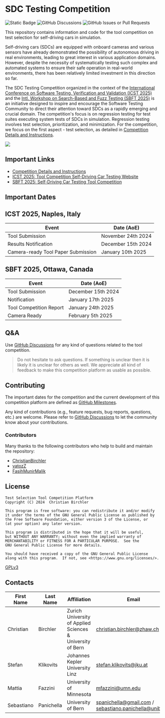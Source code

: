 # SDC Testing Competition
![Static Badge](https://img.shields.io/badge/Python-3.11-blue)
![GitHub Discussions](https://img.shields.io/github/discussions/christianbirchler-org/sdc-testing-competition)
![GitHub Issues or Pull Requests](https://img.shields.io/github/issues/christianbirchler-org/sdc-testing-competition)

This repository contains information and code for the tool competition on test selection for self-driving cars in simulation.

Self-driving cars (SDCs) are equipped with onboard cameras and various sensors have already demonstrated the possibility of autonomous driving in real environments, leading to great interest in various application domains.
However, despite the necessity of systematically testing such complex and automated systems to ensure their safe operation in real-world environments, there has been relatively limited investment in this direction so far.

The SDC Testing Competition organized in the context of the [International Conference on Software Testing, Verification and Validation (ICST 2025)](https://conf.researchr.org/home/icst-2025) and the [Intl. Workshop on Search-Based and Fuzz Testing (SBFT 2025)](https://sbft25.github.io/tools/) is an initiative designed to inspire and encourage the Software Testing Community to direct their attention toward SDCs as a rapidly emerging and crucial domain.
The competition's focus is on regression testing for test suites executing system tests of SDCs in simulation.
Regression testing involves test selection, prioritization, and minimization.
For the competition, we focus on the first aspect - test selection, as detailed in [Competition Details and Instructions](./COMPETITION.md).

![](example.png)

## Important Links
- [Competition Details and Instructions](./COMPETITION.md)
- [ICST 2025: Tool Competition Self-Driving Car Testing Website](https://conf.researchr.org/track/icst-2025/icst-2025-tool-competition--self-driving-car-testing)
- [SBFT 2025: Self-Driving Car Testing Tool Competition](https://sbft25.github.io/tools/)

## Important Dates
## ICST 2025, Naples, Italy

| **Event**                          | **Date (AoE)**     |
|------------------------------------|--------------------|
| Tool Submission                    | November 24th 2024 |
| Results Notification               | December 15th 2024 |
| Camera-ready Tool Paper Submission | January 10th 2025  |

## SBFT 2025, Ottawa, Canada
| **Event**               | **Date (AoE)**     |
|-------------------------|--------------------|
| Tool Submission         | December 15th 2024 |
| Notification            | January 17th 2025  |
| Tool Competition Report | January 24th 2025  |
| Camera Ready            | February 5th 2025  |

## Q&A
Use [GitHub Discussions](https://github.com/christianbirchler-org/sdc-testing-competition/discussions) for any kind of questions related to the tool competition.

> Do not hesitate to ask questions.
> If something is unclear then it is likely it is unclear for others as well.
> We appreciate all kind of feedback to make this competition platform as usable as possible.


## Contributing
The important dates for the competition and the current development of this competition platform are defined as [GitHub Milestones](https://github.com/christianbirchler-org/sdc-testing-competition/milestones).

Any kind of contributions (e.g., feature requests, bug reports, questions, etc.) are welcome.
Please refer to [GitHub Discussions](https://github.com/christianbirchler-org/sdc-testing-competition/discussions) to let the community know about your contributions.

### Contributors
Many thanks to the following contributors who help to build and maintain the repository:
- [ChristianBirchler](https://github.com/ChristianBirchler)
- [vatozZ](https://github.com/vatozZ)
- [FasihMunirMalik](https://github.com/FasihMunirMalik)

## License
```{text}
Test Selection Tool Competition Platform
Copyright (C) 2024  Christian Birchler

This program is free software: you can redistribute it and/or modify
it under the terms of the GNU General Public License as published by
the Free Software Foundation, either version 3 of the License, or
(at your option) any later version.

This program is distributed in the hope that it will be useful,
but WITHOUT ANY WARRANTY; without even the implied warranty of
MERCHANTABILITY or FITNESS FOR A PARTICULAR PURPOSE.  See the
GNU General Public License for more details.

You should have received a copy of the GNU General Public License
along with this program.  If not, see <https://www.gnu.org/licenses/>.
```
[GPLv3](LICENSE)

## Contacts
| **First Name** | **Last Name** | **Affiliation**                                            | **Email**                                              |
|----------------|---------------|------------------------------------------------------------|--------------------------------------------------------|
| Christian      | Birchler      | Zurich University of Applied Sciences & University of Bern | christian.birchler@zhaw.ch                             |
| Stefan         | Klikovits     | Johannes Kepler University Linz                            | stefan.klikovits@jku.at                                |
| Mattia         | Fazzini       | University of Minnesota                                    | mfazzini@umn.edu                                       |
| Sebastiano     | Panichella    | University of Bern                                         | spanichella@gmail.com / sebastiano.panichella@unibe.ch |
